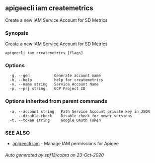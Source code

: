 ## apigeecli iam createmetrics

Create a new IAM Service Account for SD Metrics

### Synopsis

Create a new IAM Service Account for SD Metrics

```
apigeecli iam createmetrics [flags]
```

### Options

```
  -g, --gen           Generate account name
  -h, --help          help for createmetrics
  -n, --name string   Service Account Name
  -p, --prj string    GCP Project ID
```

### Options inherited from parent commands

```
  -a, --account string   Path Service Account private key in JSON
      --disable-check    Disable check for newer versions
  -t, --token string     Google OAuth Token
```

### SEE ALSO

* [apigeecli iam](apigeecli_iam.md)	 - Manage IAM permissions for Apigee

###### Auto generated by spf13/cobra on 23-Oct-2020
